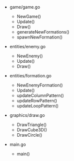 - game/game.go
  - NewGame()
  - Update()
  - Draw()
  - generateNewFormations()
  - spawnNewFormation()

- entities/enemy.go
  - NewEnemy()
  - Update()
  - Draw()

- entities/formation.go
  - NewEnemyFormation()
  - Update()
  - updateColumnPattern()
  - updateRowPattern()
  - updateLoopPattern()

- graphics/draw.go
  - DrawTriangle()
  - DrawCube3D()
  - DrawCircle()

- main.go
  - main()
